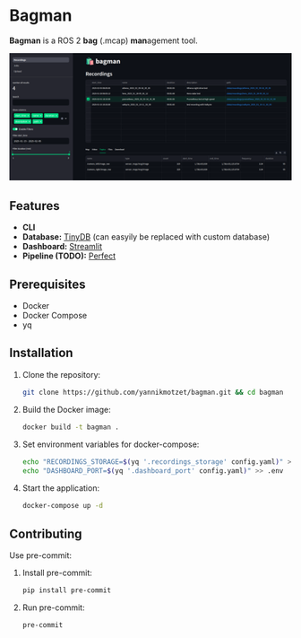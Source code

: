 # Bagman

**Bagman** is a ROS 2 **bag** (.mcap) **man**agement tool.

![Bagman Screenshot](resources/bagman_screenshot.png)

## Features

- **CLI**
- **Database:** [TinyDB](https://github.com/msiemens/tinydb) (can easyily be replaced with custom database)
- **Dashboard:** [Streamlit](https://github.com/streamlit/streamlit)
- **Pipeline (TODO):** [Perfect](https://github.com/PrefectHQ/prefect)

## Prerequisites

- Docker
- Docker Compose
- yq

## Installation

1. Clone the repository:
    ```sh
    git clone https://github.com/yannikmotzet/bagman.git && cd bagman
    ```

2. Build the Docker image:
    ```sh
    docker build -t bagman .
    ```

3. Set environment variables for docker-compose:
    ```sh
    echo "RECORDINGS_STORAGE=$(yq '.recordings_storage' config.yaml)" > .env
    echo "DASHBOARD_PORT=$(yq '.dashboard_port' config.yaml)" >> .env
    ```

4. Start the application:
    ```sh
    docker-compose up -d
    ```

## Contributing

Use pre-commit:

1. Install pre-commit:
    ```sh
    pip install pre-commit
    ```

2. Run pre-commit:
    ```sh
    pre-commit
    ```
